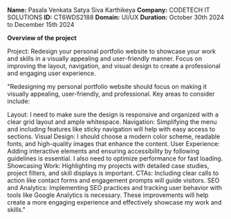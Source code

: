 **Name:** Pasala Venkata Satya Siva Karthikeya
**Company:** CODETECH IT SOLUTIONS
**ID:** CT6WDS2188
**Domain:** UI/UX
**Duration:** October 30th 2024 to December 15th 2024

**Overview of the project** 

Project: Redesign your personal portfolio website to showcase your work and skills in a visually
appealing and user-friendly manner. Focus on improving the layout, navigation, and
visual design to create a professional and engaging user experience.

"Redesigning my personal portfolio website should focus on making it visually appealing, user-friendly, and professional. Key areas to consider include:

Layout: I need to make sure the design is responsive and organized with a clear grid layout and ample whitespace.
Navigation: Simplifying the menu and including features like sticky navigation will help with easy access to sections.
Visual Design: I should choose a modern color scheme, readable fonts, and high-quality images that enhance the content.
User Experience: Adding interactive elements and ensuring accessibility by following guidelines is essential. I also need to optimize performance for fast loading.
Showcasing Work: Highlighting my projects with detailed case studies, project filters, and skill displays is important.
CTAs: Including clear calls to action like contact forms and engagement prompts will guide visitors.
SEO and Analytics: Implementing SEO practices and tracking user behavior with tools like Google Analytics is necessary.
These improvements will help create a more engaging experience and effectively showcase my work and skills."

